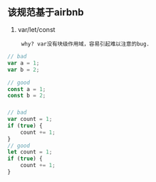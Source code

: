 ###### 

## 该规范基于airbnb

1. var/let/const

   ```
    why? var没有块级作用域，容易引起难以注意的bug.
   ```

```js
// bad
var a = 1;
var b = 2;

// good
const a = 1;
const b = 2;
```

### 

```js
// bad
var count = 1;
if (true) {
    count += 1;
}
// good
let count = 1;
if (true) {
    count += 1;
}
```



